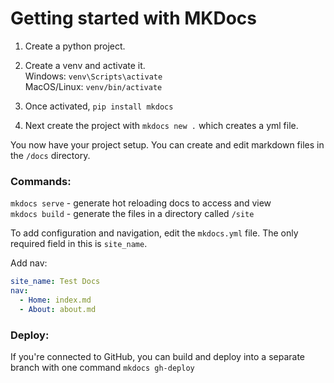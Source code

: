 # Getting started with MKDocs

1. Create a python project.
2. Create a venv and activate it. \
    Windows: ``venv\Scripts\activate`` \
    MacOS/Linux: ``venv/bin/activate``

3. Once activated, ``pip install mkdocs``
4. Next create the project with ``mkdocs new .`` which creates a yml file.

You now have your project setup. You can create and edit markdown files 
in the ``/docs`` directory.

### Commands:

``mkdocs serve`` - generate hot reloading docs to access and view \
``mkdocs build`` - generate the files in a directory called ``/site``

To add configuration and navigation, edit the ``mkdocs.yml`` file. The only required
field in this is ``site_name``.

Add nav:

```yaml
site_name: Test Docs
nav:
  - Home: index.md
  - About: about.md
```

### Deploy:

If you're connected to GitHub, you can build and deploy into a separate branch
with one command ``mkdocs gh-deploy``
